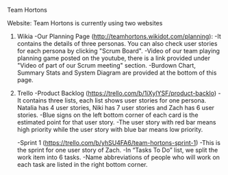 Team Hortons

Website:
Team Hortons is currently using two websites
1. Wikia
	-Our Planning Page (http://teamhortons.wikidot.com/planning):
		-It contains the details of three personas. You can also check user stories for each persona by clicking "Scrum Board".
		-Video of our team playing planning game posted on the youtube, there is a link provided under "Video of part of our Scrum meeting" section.
        	-Burdown Chart, Summary Stats and System Diagram are provided at the bottom of this page.


2. Trello
	-Product Backlog (https://trello.com/b/1iXylYSF/product-backlo)
		-It contains three lists, each list shows user stories for one persona. Natalia has 4 user stories, Niki has 7 user stories and Zach has 6 user stories.
		-Blue signs on the left bottom corner of each card is the estimated point for that user story.
		-The user story with red bar means high priority while the user story with blue bar means low priority.

	-Sprint 1 (https://trello.com/b/yhSU4FA6/team-hortons-sprint-1)
		-This is the sprint for one user story of Zach. 
		-In “Tasks To Do” list, we split the work item into 6 tasks.
		-Name abbreviations of people who will work on each task are listed in the right bottom corner. 



